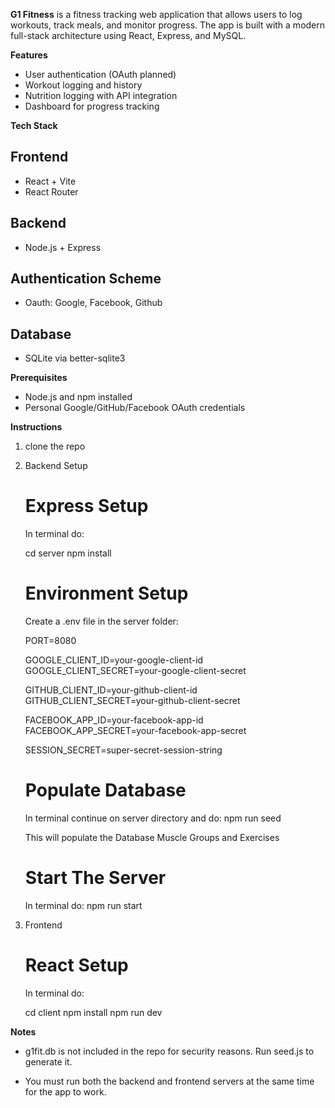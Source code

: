 **G1 Fitness** is a fitness tracking web application that allows users to log workouts, track meals, and monitor progress. The app is built with a modern full-stack architecture using React, Express, and MySQL.


**Features**
-   User authentication (OAuth planned)
-   Workout logging and history
-   Nutrition logging with API integration
-   Dashboard for progress tracking


**Tech Stack**
## Frontend
- React + Vite
- React Router

## Backend
- Node.js + Express

## Authentication Scheme
- Oauth: Google, Facebook, Github

## Database
- SQLite via better-sqlite3


**Prerequisites**
- Node.js and npm installed
- Personal Google/GitHub/Facebook OAuth credentials


**Instructions**

1. clone the repo

2. Backend Setup
    
    # Express Setup
    In terminal do:

    cd server 
    npm install

    # Environment Setup
    Create a .env file in the server folder:

    PORT=8080

    GOOGLE_CLIENT_ID=your-google-client-id
    GOOGLE_CLIENT_SECRET=your-google-client-secret

    GITHUB_CLIENT_ID=your-github-client-id
    GITHUB_CLIENT_SECRET=your-github-client-secret

    FACEBOOK_APP_ID=your-facebook-app-id
    FACEBOOK_APP_SECRET=your-facebook-app-secret

    SESSION_SECRET=super-secret-session-string

    # Populate Database 
    In terminal continue on server directory and do:
    npm run seed 

    This will populate the Database Muscle Groups and Exercises

    # Start The Server
    In terminal do:
    npm run start 


3. Frontend

    # React Setup
    In terminal do:

    cd client 
    npm install
    npm run dev

**Notes**
- g1fit.db is not included in the repo for security reasons. Run seed.js to generate it.

- You must run both the backend and frontend servers at the same time for the app to work.

